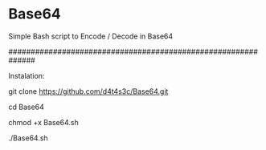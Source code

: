 # Base64

Simple Bash script to Encode / Decode in Base64

##############################################################

Instalation:

git clone https://github.com/d4t4s3c/Base64.git

cd Base64

chmod +x Base64.sh

./Base64.sh
